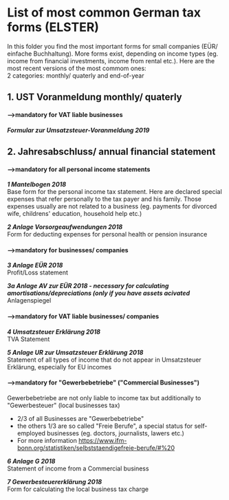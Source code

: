 # List of most common German tax forms (ELSTER)
In this folder you find the most important forms for small companies (EÜR/ einfache Buchhaltung). More forms exist, depending on income types (eg. income from financial investments, income from rental etc.). Here are the most recent versions of the most commom ones:  
2 categories: monthly/ quaterly and end-of-year

## 1. UST Voranmeldung monthly/ quaterly
#### -->mandatory for VAT liable businesses
***Formular zur Umsatzsteuer-Voranmeldung 2019***


## 2. Jahresabschluss/ annual financial statement
#### -->mandatory for all personal income statements
***1 Mantelbogen 2018***   
Base form for the personal income tax statement. 
Here are declared special expenses that refer personally to the tax payer and his family.
Those expenses usually are not related to a business (eg. payments for divorced wife, childrens' education, household help etc.)

***2 Anlage Vorsorgeaufwendungen 2018***   
Form for deducting expenses for personal health or pension insurance

#### -->mandatory for businesses/ companies
***3 Anlage EÜR 2018***   
Profit/Loss statement

***3a Anlage AV zur EÜR 2018 - necessary for calculating amortisations/depreciations (only if you have assets acivated***   
Anlagenspiegel

#### -->mandatory for VAT liable businesses/ companies
***4 Umsatzsteuer Erklärung 2018***   
TVA Statement

***5 Anlage UR zur Umsatzsteuer Erklärung 2018***   
Statement of all types of income that do not appear in Umsatzsteuer Erklärung, especially for EU incomes


#### -->mandatory for "Gewerbebetriebe" ("Commercial Businesses")
Gewerbebetriebe are not only liable to income tax but additionally to "Gewerbesteuer" (local businesses tax)
- 2/3 of all Businesses are "Gewerbebetriebe"
- the others 1/3 are so called "Freie Berufe", a special status for self-employed businesses (eg. doctors, journalists, lawers etc.)
- For more information https://www.ifm-bonn.org/statistiken/selbststaendigefreie-berufe/#%20

***6 Anlage G 2018***   
Statement of income from a Commercial business

***7 Gewerbesteuererklärung 2018***   
Form for calculating the local business tax charge
